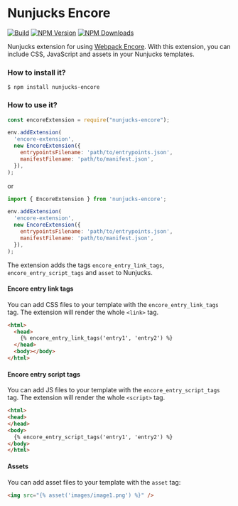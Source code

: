 # Nunjucks Encore

[![Build][github-actions-image]][github-actions-url]
[![NPM Version][npm-image]][npm-url]
[![NPM Downloads][downloads-image]][downloads-url]

Nunjucks extension for using [Webpack Encore](https://www.npmjs.com/package/@symfony/webpack-encore). With this
extension, you can include CSS, JavaScript and assets in your Nunjucks templates.

### How to install it?

```
$ npm install nunjucks-encore
```

### How to use it?

```js
const encoreExtension = require("nunjucks-encore");

env.addExtension(
  'encore-extension',
  new EncoreExtension({
    entrypointsFilename: 'path/to/entrypoints.json',
    manifestFilename: 'path/to/manifest.json',
  }),
);
```

or

```js
import { EncoreExtension } from 'nunjucks-encore';

env.addExtension(
  'encore-extension',
  new EncoreExtension({
    entrypointsFilename: 'path/to/entrypoints.json',
    manifestFilename: 'path/to/manifest.json',
  }),
);
```

The extension adds the tags `encore_entry_link_tags`, `encore_entry_script_tags` and `asset` to Nunjucks.

#### Encore entry link tags

You can add CSS files to your template with the `encore_entry_link_tags` tag. The extension will render the whole `<link>` tag.

```html
<html>
  <head>
    {% encore_entry_link_tags('entry1', 'entry2') %}
  </head>
  <body></body>
</html>
```

#### Encore entry script tags

You can add JS files to your template with the `encore_entry_script_tags` tag. The extension will render the whole `<script>` tag.

```html
<html>
<head>
</head>
<body>
  {% encore_entry_script_tags('entry1', 'entry2') %}
</body>
</html>

```

#### Assets

You can add asset files to your template with the `asset` tag:

```html
<img src="{% asset('images/image1.png') %}" />
```

[npm-image]: https://img.shields.io/npm/v/nunjucks-encore.svg?label=NPM%20Version
[npm-url]: https://npmjs.org/package/nunjucks-encore
[downloads-image]: https://img.shields.io/npm/dt/nunjucks-encore?label=Downloads
[downloads-url]: https://npmjs.org/package/nunjucks-encore
[github-actions-image]: https://img.shields.io/github/workflow/status/mgascoyne/nunjucks-encore/Tests/master?label=Build
[github-actions-url]: https://github.com/mgascoyne/nunjucks-encore/actions
